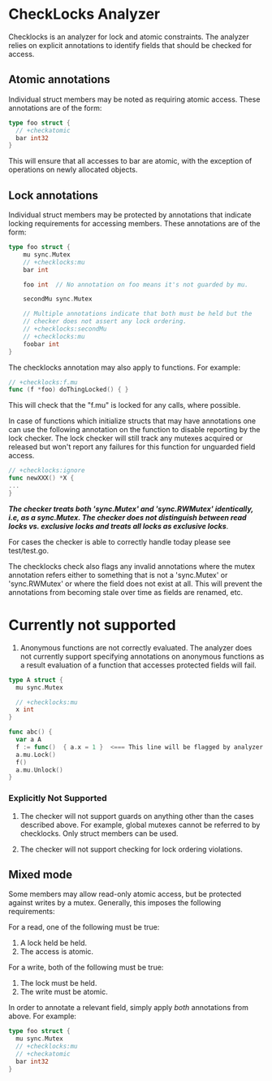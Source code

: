 # CheckLocks Analyzer

<!--* freshness: { owner: 'gvisor-eng' reviewed: '2021-10-15' } *-->

Checklocks is an analyzer for lock and atomic constraints. The analyzer relies
on explicit annotations to identify fields that should be checked for access.

## Atomic annotations

Individual struct members may be noted as requiring atomic access. These
annotations are of the form:

```go
type foo struct {
  // +checkatomic
  bar int32
}
```

This will ensure that all accesses to bar are atomic, with the exception of
operations on newly allocated objects.

## Lock annotations

Individual struct members may be protected by annotations that indicate locking
requirements for accessing members. These annotations are of the form:

```go
type foo struct {
    mu sync.Mutex
    // +checklocks:mu
    bar int

    foo int  // No annotation on foo means it's not guarded by mu.

    secondMu sync.Mutex

    // Multiple annotations indicate that both must be held but the
    // checker does not assert any lock ordering.
    // +checklocks:secondMu
    // +checklocks:mu
    foobar int
}
```

The checklocks annotation may also apply to functions. For example:

```go
// +checklocks:f.mu
func (f *foo) doThingLocked() { }
```

This will check that the "f.mu" is locked for any calls, where possible.

In case of functions which initialize structs that may have annotations one can
use the following annotation on the function to disable reporting by the lock
checker. The lock checker will still track any mutexes acquired or released but
won't report any failures for this function for unguarded field access.

```go
// +checklocks:ignore
func newXXX() *X {
...
}
```

***The checker treats both 'sync.Mutex' and 'sync.RWMutex' identically, i.e, as
a sync.Mutex. The checker does not distinguish between read locks vs. exclusive
locks and treats all locks as exclusive locks***.

For cases the checker is able to correctly handle today please see test/test.go.

The checklocks check also flags any invalid annotations where the mutex
annotation refers either to something that is not a 'sync.Mutex' or
'sync.RWMutex' or where the field does not exist at all. This will prevent the
annotations from becoming stale over time as fields are renamed, etc.

# Currently not supported

1.  Anonymous functions are not correctly evaluated. The analyzer does not
    currently support specifying annotations on anonymous functions as a result
    evaluation of a function that accesses protected fields will fail.

```go
type A struct {
  mu sync.Mutex

  // +checklocks:mu
  x int
}

func abc() {
  var a A
  f := func()  { a.x = 1 }  <=== This line will be flagged by analyzer
  a.mu.Lock()
  f()
  a.mu.Unlock()
}
```

### Explicitly Not Supported

1.  The checker will not support guards on anything other than the cases
    described above. For example, global mutexes cannot be referred to by
    checklocks. Only struct members can be used.

2.  The checker will not support checking for lock ordering violations.

## Mixed mode

Some members may allow read-only atomic access, but be protected against writes
by a mutex. Generally, this imposes the following requirements:

For a read, one of the following must be true:

1.  A lock held be held.
1.  The access is atomic.

For a write, both of the following must be true:

1.  The lock must be held.
1.  The write must be atomic.

In order to annotate a relevant field, simply apply *both* annotations from
above. For example:

```go
type foo struct {
  mu sync.Mutex
  // +checklocks:mu
  // +checkatomic
  bar int32
}
```
